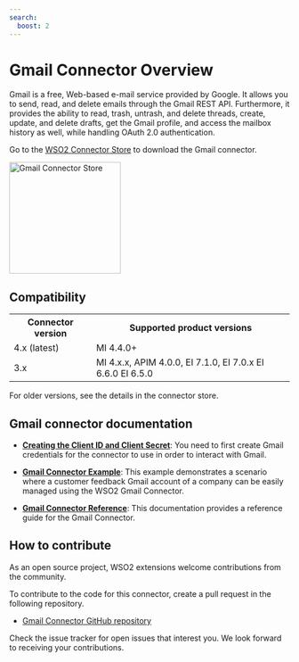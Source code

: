 ```yaml
---
search:
  boost: 2
---
```


# Gmail Connector Overview

Gmail is a free, Web-based e-mail service provided by Google. It allows you to send, read, and delete emails through the Gmail REST API. Furthermore, it provides the ability to read, trash, untrash, and delete threads, create, update, and delete drafts, get the Gmail profile, and access the mailbox history as well, while handling OAuth 2.0 authentication.

Go to the <a target="_blank" href="https://store.wso2.com/connector/esb-connector-gmail">WSO2 Connector Store</a> to download the Gmail connector.

<img src="{{base_path}}/assets/img/integrate/connectors/gmail-store.png" title="Gmail Connector Store" width="200" alt="Gmail Connector Store"/>

## Compatibility

<table>
	<tr>
		<th>
			Connector version
		</th>
		<th>
			Supported product versions
		</th>
	</tr>
	<tr>
		<td>
			4.x (latest)
		</td>
		<td>
			MI 4.4.0+
		</td>
	</tr>
	<tr>
		<td>
			3.x
		</td>
		<td>
			MI 4.x.x, APIM 4.0.0, EI 7.1.0, EI 7.0.x EI 6.6.0 EI 6.5.0 
		</td>
	</tr>
</table>

For older versions, see the details in the connector store.

## Gmail connector documentation

* **[Creating the Client ID and Client Secret]({{base_path}}/reference/connectors/gmail-connector/configuring-gmail-api/)**: You need to first create Gmail credentials for the connector to use in order to interact with Gmail.

* **[Gmail Connector Example]({{base_path}}/reference/connectors/gmail-connector/gmail-connector-example/)**: This example demonstrates a scenario where a customer feedback Gmail account of a company can be easily managed using the WSO2 Gmail Connector. 

* **[Gmail Connector Reference]({{base_path}}/reference/connectors/gmail-connector/gmail-connector-config/)**: This documentation provides a reference guide for the Gmail Connector.

## How to contribute

As an open source project, WSO2 extensions welcome contributions from the community. 

To contribute to the code for this connector, create a pull request in the following repository. 

* [Gmail Connector GitHub repository](https://github.com/wso2-extensions/esb-connector-gmail)

Check the issue tracker for open issues that interest you. We look forward to receiving your contributions.
